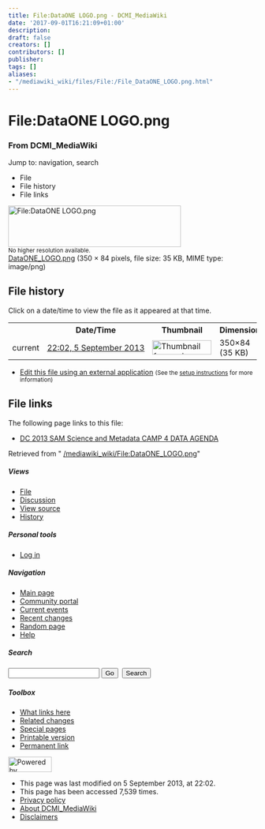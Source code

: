 ```yaml
---
title: File:DataONE LOGO.png - DCMI_MediaWiki
date: '2017-09-01T16:21:09+01:00'
description: 
draft: false
creators: []
contributors: []
publisher: 
tags: []
aliases:
- "/mediawiki_wiki/files/File:/File_DataONE_LOGO.png.html"
---
```


<a id="top"></a>
# File:DataONE LOGO.png

### From DCMI\_MediaWiki

Jump to: navigation, search
<!-- start content -->
- File
- File history
- File links

 [<img alt="File:DataONE LOGO.png" src="/images/5/52/DataONE_LOGO.png" width="350" height="84">](/mediawiki_wiki/files/DataONE_LOGO.png)  
<small>No higher resolution available.</small>  
 [DataONE\_LOGO.png](/images/5/52/DataONE_LOGO.png)‎ (350 × 84 pixels, file size: 35 KB, MIME type: image/png)
<!-- 
NewPP limit report
Preprocessor node count: 0/1000000
Post-expand include size: 0/2097152 bytes
Template argument size: 0/2097152 bytes
Expensive parser function count: 0/100
-->
## File history

Click on a date/time to view the file as it appeared at that time.

<table class="wikitable filehistory">
  <tr>
    <td></td>
    <th>Date/Time</th>
    <th>Thumbnail</th>
    <th>Dimensions</th>
    <th>User</th>
    <th>Comment</th>
  </tr>
  <tr>
    <td>current</td>
    <td class="filehistory-selected" style="white-space: nowrap;"><a href="/mediawiki_wiki/files/DataONE_LOGO.png">22:02, 5 September 2013</a></td>
    <td><a href="/images/5/52/DataONE_LOGO.png"><img alt="Thumbnail for version as of 22:02, 5 September 2013" src="/images/5/52/DataONE_LOGO.png" width="120" height="29"></a></td>
    <td>350×84 <span style="white-space: nowrap;">(35 KB)</span>
    </td>
    <td>
      <a href="/index.php?title=User:JaneGreenberg&amp;action=edit&amp;redlink=1" class="new mw-userlink" title="User:JaneGreenberg (page does not exist)">JaneGreenberg</a> <span style="white-space: nowrap;"> <span class="mw-usertoollinks">(<a href="/index.php?title=User_talk:JaneGreenberg&amp;action=edit&amp;redlink=1" class="new" title="User talk:JaneGreenberg (page does not exist)">Talk</a> | <a href="/index.php/Special:Contributions/JaneGreenberg" title="Special:Contributions/JaneGreenberg">contribs</a>)</span></span>
    </td>
    <td></td>
  </tr>
</table>

  

- [Edit this file using an external application](/index.php?title=File:DataONE_LOGO.png&action=edit&externaledit=true&mode=file "File:DataONE LOGO.png") <small>(See the <a href="http://www.mediawiki.org/wiki/Manual:External_editors" class="external text" rel="nofollow">setup instructions</a> for more information)</small>

## File links

The following page links to this file:

- [DC 2013 SAM Science and Metadata CAMP 4 DATA AGENDA](/index.php/DC_2013_SAM_Science_and_Metadata_CAMP_4_DATA_AGENDA "DC 2013 SAM Science and Metadata CAMP 4 DATA AGENDA")

Retrieved from " [/mediawiki_wiki/File:DataONE\_LOGO.png](/mediawiki_wiki/files/File:/File:DataONE_LOGO.png.html)"

<!-- end content -->

##### Views

- [File](/mediawiki_wiki/files/File:/File:DataONE_LOGO.png.html)
- [Discussion](/index.php?title=File_talk:DataONE_LOGO.png&action=edit&redlink=1 "Discussion about the content page [t]")
- [View source](/index.php?title=File:DataONE_LOGO.png&action=edit "This page is protected.
You can view its source [e]")
- [History](/index.php?title=File:DataONE_LOGO.png&action=history "Past revisions of this page [h]")

##### Personal tools

- [Log in](/index.php?title=Special:UserLogin&returnto=File:DataONE_LOGO.png "You are encouraged to log in; however, it is not mandatory [o]")

<script type="text/javascript"> if (window.isMSIE55) fixalpha(); </script>

##### Navigation

- [Main page](/index.php/Main_Page "Visit the main page [z]")
- [Community portal](/index.php/DCMI_MediaWiki:Community_portal "About the project, what you can do, where to find things")
- [Current events](/index.php/DCMI_MediaWiki:Current_events "Find background information on current events")
- [Recent changes](/index.php/Special:RecentChanges "The list of recent changes in the wiki [r]")
- [Random page](/index.php/Special:Random "Load a random page [x]")
- [Help](/index.php/Help:Contents "The place to find out")

##### <label for="searchInput">Search</label>

<form action="/index.php" id="searchform">
				<input type="hidden" name="title" value="Special:Search">
				<input id="searchInput" title="Search DCMI_MediaWiki" accesskey="f" type="search" name="search">
				<input type="submit" name="go" class="searchButton" id="searchGoButton" value="Go" title="Go to a page with this exact name if exists"> 
				<input type="submit" name="fulltext" class="searchButton" id="mw-searchButton" value="Search" title="Search the pages for this text">
			</form>

##### Toolbox

- [What links here](/index.php/Special:WhatLinksHere/File:DataONE_LOGO.png "List of all wiki pages that link here [j]")
- [Related changes](/index.php/Special:RecentChangesLinked/File:DataONE_LOGO.png "Recent changes in pages linked from this page [k]")
- [Special pages](/index.php/Special:SpecialPages "List of all special pages [q]")
- [Printable version](/index.php?title=File:DataONE_LOGO.png&printable=yes "Printable version of this page [p]")
- [Permanent link](/index.php?title=File:DataONE_LOGO.png&oldid=5195 "Permanent link to this revision of the page")

<!-- end of the left (by default at least) column -->

 [<img src="/skins/common/images/poweredby_mediawiki_88x31.png" height="31" width="88" alt="Powered by MediaWiki">](http://www.mediawiki.org/)

- This page was last modified on 5 September 2013, at 22:02.
- This page has been accessed 7,539 times.
- [Privacy policy](/index.php/DCMI_MediaWiki:Privacy_policy "DCMI MediaWiki:Privacy policy")
- [About DCMI\_MediaWiki](/index.php/DCMI_MediaWiki:About "DCMI MediaWiki:About")
- [Disclaimers](/index.php/DCMI_MediaWiki:General_disclaimer "DCMI MediaWiki:General disclaimer")

<script>if (window.runOnloadHook) runOnloadHook();</script><!-- Served in 0.542 secs. -->
